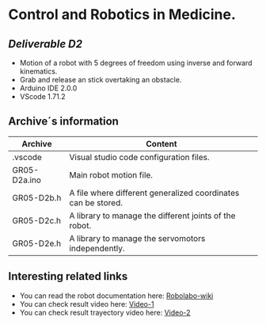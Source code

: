 # Control and Robotics in Medicine.
## _Deliverable D2_



- Motion of a robot with 5 degrees of freedom using inverse and forward kinematics.
- Grab and release an stick overtaking an obstacle.
- Arduino IDE 2.0.0
- VScode 1.71.2 

## Archive´s information


| Archive | Content |
| ------ | ------ |
| .vscode | Visual studio code configuration files. |
| GR05-D2a.ino | Main robot motion file. |
| GR05-D2b.h  | A file where different generalized coordinates can be stored. |
| GR05-D2c.h  | A library to manage the different joints of the robot. |
| GR05-D2e.h  | A library to manage the servomotors independently. |

## Interesting related links

- You can read the robot documentation here: [Robolabo-wiki](https://khan.github.io/KaTeX/)
- You can check result video here: [Video-1](https://khan.github.io/KaTeX/)
- You can check result trayectory video here: [Video-2](https://www.youtube.com/watch?v=AopuEs5fMSk)
